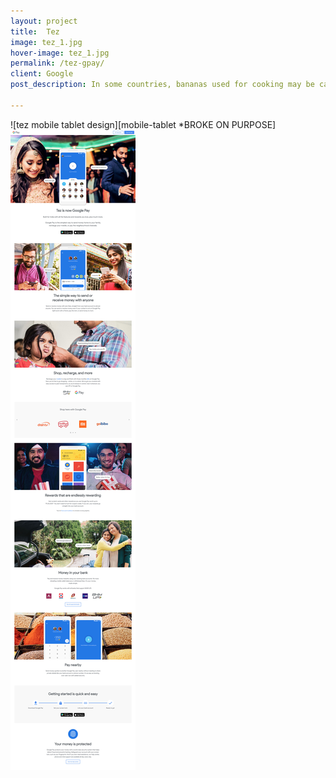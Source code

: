```yaml
---
layout: project
title:  Tez
image: tez_1.jpg
hover-image: tez_1.jpg
permalink: /tez-gpay/
client: Google
post_description: In some countries, bananas used for cooking may be called "plantains", distinguishing them from dessert bananas. The fruit is variable in size, color, and firmness, but is usually elongated and curved, with soft flesh rich in starch covered with a rind, which may be green, yellow, red, purple, or brown when ripe.

---
```


![tez mobile tablet design][mobile-tablet *BROKE ON PURPOSE]
![tez desktop design][desktop]

[mobile-tablet]: /assets/img/tez/tez_mobile_tablet.png "tez mobile tablet design"
[desktop]: /assets/img/tez/tez_desktop.jpg "tez desktop design"
